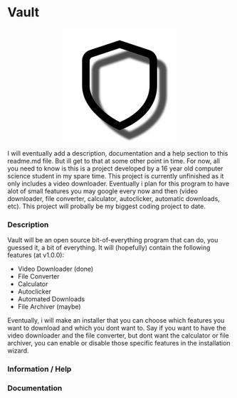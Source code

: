 # Vault #

<p align="center">
  <img src="https://github.com/BritishSpuds/Vault/blob/main/Assets/Icons/icon256px.png?raw=true" alt="Vault Logo"/>
</p>

I will eventually add a description, documentation and a help section to this readme.md file. But ill get to that at some other point in time. For now, all you need to know is this is a project developed by a 16 year old computer science student in my spare time. This project is currently unfinished as it only includes a video downloader. Eventually i plan for this program to have alot of small features you may google every now and then (video downloader, file converter, calculator, autoclicker, automatic downloads, etc). This project will probally be my biggest coding project to date.

### Description ###
Vault will be an open source bit-of-everything program that can do, you guessed it, a bit of everything. It will (hopefully) contain the following features (at v1.0.0):
- Video Downloader (done)
- File Converter
- Calculator
- Autoclicker
- Automated Downloads
- File Archiver (maybe)

Eventually, i will make an installer that you can choose which features you want to download and which you dont want to. Say if you want to have the video downloader and the file converter, but dont want the calculator or file archiver, you can enable or disable those specific features in the installation wizard.

### Information / Help ###

### Documentation ###
